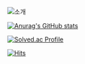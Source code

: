![소개](https://capsule-render.vercel.app/api?type=waving&height=300&color=gradient&text=안녕하세요.%20)

[![Anurag's GitHub stats](https://github-readme-stats.vercel.app/api?username=won0103)](https://github.com/won0103/github-readme-stats)

[![Solved.ac Profile](http://mazassumnida.wtf/api/v2/generate_badge?boj=wns78999a)](https://solved.ac/wns78999a/)

[![Hits](https://hits.seeyoufarm.com/api/count/incr/badge.svg?url=https%3A%2F%2Fgithub.com%2Fwon0103&count_bg=%238DC5FF&title_bg=%23555555&icon=furrynetwork.svg&icon_color=%23E7E7E7&title=hits&edge_flat=false)](https://hits.seeyoufarm.com)

<!--
**won0103/won0103** is a ✨ _special_ ✨ repository because its `README.md` (this file) appears on your GitHub profile.

Here are some ideas to get you started:
- ### Hi there 👋
- 🔭 I’m currently working on ...
- 🌱 I’m currently learning ...
- 👯 I’m looking to collaborate on ...
- 🤔 I’m looking for help with ...
- 💬 Ask me about ...
- 📫 How to reach me: ...
- 😄 Pronouns: ...
- ⚡ Fun fact: ...
-->
